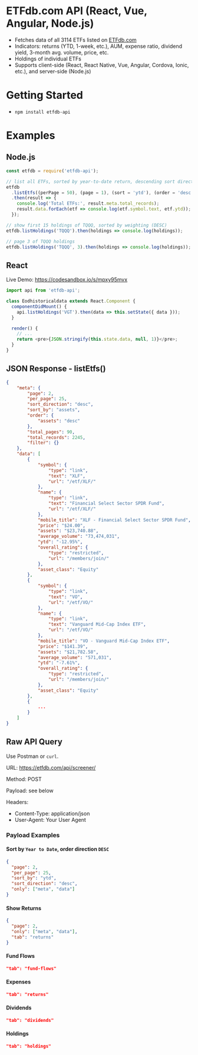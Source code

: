 # ETFdb.com API (React, Vue, Angular, Node.js)

- Fetches data of all 3114 ETFs listed on [ETFdb.com](https://www.ETFdb.com)
- Indicators: returns (YTD, 1-week, etc.), AUM, expense ratio, dividend yield, 3-month avg. volume, price, etc.
- Holdings of individual ETFs
- Supports client-side (React, React Native, Vue, Angular, Cordova, Ionic, etc.),
  and server-side (Node.js)

# Getting Started

- `npm install etfdb-api`

# Examples

## Node.js

```javascript
const etfdb = require('etfdb-api');

// list all ETFs, sorted by year-to-date return, descending sort direction
etfdb
  .listEtfs((perPage = 50), (page = 1), (sort = 'ytd'), (order = 'desc'))
  .then(result => {
    console.log('Total ETFs:', result.meta.total_records);
    result.data.forEach(etf => console.log(etf.symbol.text, etf.ytd));
  });

// show first 15 holdings of TQQQ, sorted by weighting (DESC)
etfdb.listHoldings('TQQQ').then(holdings => console.log(holdings));

// page 3 of TQQQ holdings
etfdb.listHoldings('TQQQ', 3).then(holdings => console.log(holdings));
```

## React

Live Demo: https://codesandbox.io/s/mpxy95mvx

```js
import api from 'etfdb-api';

class Eodhistoricaldata extends React.Component {
  componentDidMount() {
    api.listHoldings('VGT').then(data => this.setState({ data }));
  }

  render() {
    // ...
    return <pre>{JSON.stringify(this.state.data, null, 1)}</pre>;
  }
}
```

## JSON Response - listEtfs()

```json
{
    "meta": {
        "page": 2,
        "per_page": 25,
        "sort_direction": "desc",
        "sort_by": "assets",
        "order": {
            "assets": "desc"
        },
        "total_pages": 90,
        "total_records": 2245,
        "filter": {}
    },
    "data": [
        {
            "symbol": {
                "type": "link",
                "text": "XLF",
                "url": "/etf/XLF/"
            },
            "name": {
                "type": "link",
                "text": "Financial Select Sector SPDR Fund",
                "url": "/etf/XLF/"
            },
            "mobile_title": "XLF - Financial Select Sector SPDR Fund",
            "price": "$24.00",
            "assets": "$23,740.88",
            "average_volume": "73,474,031",
            "ytd": "-12.95%",
            "overall_rating": {
                "type": "restricted",
                "url": "/members/join/"
            },
            "asset_class": "Equity"
        },
        {
            "symbol": {
                "type": "link",
                "text": "VO",
                "url": "/etf/VO/"
            },
            "name": {
                "type": "link",
                "text": "Vanguard Mid-Cap Index ETF",
                "url": "/etf/VO/"
            },
            "mobile_title": "VO - Vanguard Mid-Cap Index ETF",
            "price": "$141.39",
            "assets": "$21,782.58",
            "average_volume": "571,031",
            "ytd": "-7.61%",
            "overall_rating": {
                "type": "restricted",
                "url": "/members/join/"
            },
            "asset_class": "Equity"
        },
        {
            ...
        }
    ]
}
```

## Raw API Query

Use Postman or `curl`.

URL: https://etfdb.com/api/screener/

Method: POST

Payload: see below

Headers:

- Content-Type: application/json
- User-Agent: Your User Agent

### Payload Examples

#### Sort by `Year to Date`, order direction `DESC`

```json
{
  "page": 2,
  "per_page": 25,
  "sort_by": "ytd",
  "sort_direction": "desc",
  "only": ["meta", "data"]
}
```

#### Show Returns

```json
{
  "page": 2,
  "only": ["meta", "data"],
  "tab": "returns"
}
```

#### Fund Flows

```json
"tab": "fund-flows"
```

#### Expenses

```json
"tab": "returns"
```

#### Dividends

```json
"tab": "dividends"
```

#### Holdings

```json
"tab": "holdings"
```
